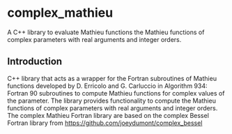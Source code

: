 complex_mathieu
==============

A C++ library to evaluate Mathieu functions the Mathieu functions of complex parameters with real arguments and integer orders.

## Introduction

C++ library that acts as a wrapper for the Fortran subroutines of Mathieu functions developed by D. Erricolo and G. Carluccio in Algorithm 934: Fortran 90 subroutines to compute Mathieu functions for complex values of the parameter. The library provides functionality to compute the Mathieu functions of complex parameters with real arguments and integer orders. The complex Mathieu Fortran library are based on the complex Bessel Fortran library from https://github.com/joeydumont/complex_bessel  
